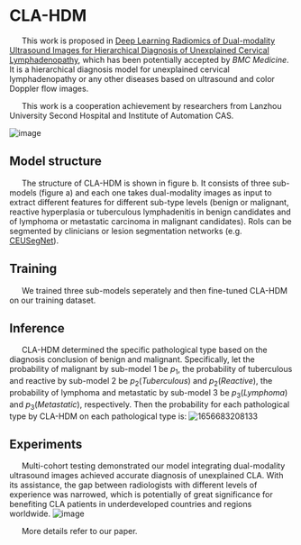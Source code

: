 # CLA-HDM
&ensp; &ensp; This work is proposed in [Deep Learning Radiomics of Dual-modality Ultrasound Images for Hierarchical Diagnosis of Unexplained Cervical Lymphadenopathy](), which has been potentially accepted by *BMC Medicine*. It is a hierarchical diagnosis model for unexplained cervical lymphadenopathy or any other diseases based on ultrasound and color Doppler flow images.

&ensp; &ensp; This work is a cooperation achievement by researchers from Lanzhou University Second Hospital and Institute of Automation CAS.

![image](https://user-images.githubusercontent.com/57392333/176902551-2c00d85d-6673-4233-95c5-a6edf35fc584.png)

## Model structure
&ensp; &ensp; The structure of CLA-HDM is shown in figure b. It consists of three sub-models (figure a) and each one takes dual-modality images as input to extract different features for different sub-type levels (benign or malignant, reactive hyperplasia or tuberculous lymphadenitis in benign candidates and of lymphoma or metastatic carcinoma in malignant candidates). RoIs can be segmented by clinicians or lesion segmentation networks (e.g. [CEUSegNet](https://github.com/RichardSunnyMeng/CEUSegNet)).

## Training
&ensp; &ensp; We trained three sub-models seperately and then fine-tuned CLA-HDM on our training dataset.

## Inference
&ensp; &ensp; CLA-HDM determined the specific pathological type based on the diagnosis conclusion of benign and malignant. Specifically, let the probability of malignant by sub-model 1 be $p_1$, the probability of tuberculous and reactive by sub-model 2 be $p_2(Tuberculous)$ and $p_2(Reactive)$, the probability of lymphoma and metastatic by sub-model 3 be $p_3(Lymphoma)$ and $p_3(Metastatic)$, respectively. Then the probability for each pathological type by CLA-HDM on each pathological type is:
![1656683208133](https://user-images.githubusercontent.com/57392333/176906930-7aca0503-97df-4a50-9bcf-1363f55fad17.png)

## Experiments
&ensp; &ensp; Multi-cohort testing demonstrated our model integrating dual-modality ultrasound images achieved accurate diagnosis of unexplained CLA. With its assistance, the gap between radiologists with different levels of experience was narrowed, which is potentially of great significance for benefiting CLA patients in underdeveloped countries and regions worldwide.
![image](https://user-images.githubusercontent.com/57392333/176905003-f3aff3b4-6880-4d3b-954c-04f1f1935506.png)

&ensp; &ensp; More details refer to our paper.
